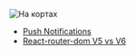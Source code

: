 ![На кортах](https://images.techinsider.ru/upload/img_cache/7b1/7b1c8d6763fd8b0fce588b7b8ee43218_cropped_666x433.jpeg)
- [Push Notifications](https://nakortakh.github.io/312/push-notifications)
- [React-router-dom V5 vs V6](https://nakortakh.github.io/312/react-router-dom-v5-vs-v6)
